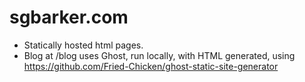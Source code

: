 # sgbarker.com

 - Statically hosted html pages.
 - Blog at /blog uses Ghost, run locally, with HTML generated, using https://github.com/Fried-Chicken/ghost-static-site-generator
